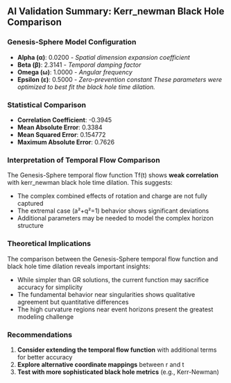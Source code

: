 ## AI Validation Summary: Kerr_newman Black Hole Comparison

### Genesis-Sphere Model Configuration
- **Alpha (α)**: 0.0200 - *Spatial dimension expansion coefficient*
- **Beta (β)**: 2.3141 - *Temporal damping factor*
- **Omega (ω)**: 1.0000 - *Angular frequency*
- **Epsilon (ε)**: 0.5000 - *Zero-prevention constant*
*These parameters were optimized to best fit the black hole time dilation.*

### Statistical Comparison
- **Correlation Coefficient**: -0.3945
- **Mean Absolute Error**: 0.3384
- **Mean Squared Error**: 0.154772
- **Maximum Absolute Error**: 0.7626

### Interpretation of Temporal Flow Comparison
The Genesis-Sphere temporal flow function Tf(t) shows **weak correlation** with kerr_newman black hole time dilation. This suggests:
- The complex combined effects of rotation and charge are not fully captured
- The extremal case (a²+q²=1) behavior shows significant deviations
- Additional parameters may be needed to model the complex horizon structure

### Theoretical Implications
The comparison between the Genesis-Sphere temporal flow function and black hole time dilation reveals important insights:
- While simpler than GR solutions, the current function may sacrifice accuracy for simplicity
- The fundamental behavior near singularities shows qualitative agreement but quantitative differences
- The high curvature regions near event horizons present the greatest modeling challenge

### Recommendations
1. **Consider extending the temporal flow function** with additional terms for better accuracy
2. **Explore alternative coordinate mappings** between r and t
3. **Test with more sophisticated black hole metrics** (e.g., Kerr-Newman)